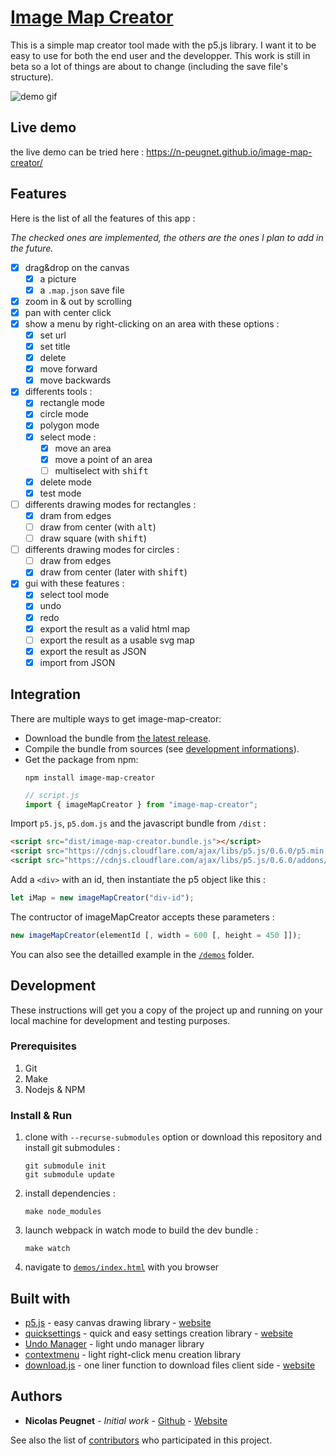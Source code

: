 # [Image Map Creator](https://n-peugnet.github.io/image-map-creator/)

<!--
[![FOSSA Status](https://app.fossa.io/api/projects/git%2Bgithub.com%2Fn-peugnet%2Fimage-map-creator.svg?type=shield)](https://app.fossa.io/projects/git%2Bgithub.com%2Fn-peugnet%2Fimage-map-creator?ref=badge_shield)
--->

This is a simple map creator tool made with the p5.js library. I want it
to be easy to use for both the end user and the developper. This work is
still in beta so a lot of things are about to change (including the save
file's structure).

![demo gif](https://github.com/n-peugnet/image-map-creator/raw/master/docs/image-map-creator.gif)

## Live demo

the live demo can be tried here :
<https://n-peugnet.github.io/image-map-creator/>

## Features

Here is the list of all the features of this app :

_The checked ones are implemented,_
_the others are the ones I plan to add in the future._

-   [x] drag&drop on the canvas
    -   [x] a picture
    -   [x] a `.map.json` save file
-   [x] zoom in & out by scrolling
-   [X] pan with center click
-   [x] show a menu by right-clicking on an area with these options :
    -   [x] set url
    -   [x] set title
    -   [x] delete
    -   [x] move forward
    -   [x] move backwards
-   [x] differents tools :
    -   [x] rectangle mode
    -   [x] circle mode
    -   [x] polygon mode
    -   [X] select mode :
        -   [x] move an area
        -   [x] move a point of an area
        -   [ ] multiselect with <kbd>shift</kbd>
    -   [x] delete mode
    -   [x] test mode
-   [ ] differents drawing modes for rectangles :
    -   [x] dram from edges
    -   [ ] draw from center (with <kbd>alt</kbd>)
    -   [ ] draw square (with <kbd>shift</kbd>)
-   [ ] differents drawing modes for circles :
    -   [ ] draw from edges
    -   [x] draw from center (later with <kbd>shift</kbd>)
-   [x] gui with these features :
    -   [x] select tool mode
    -   [x] undo
    -   [x] redo
    -   [x] export the result as a valid html map
    -   [ ] export the result as a usable svg map
    -   [x] export the result as JSON
    -   [x] import from JSON

## Integration

There are multiple ways to get image-map-creator:

- Download the bundle from [the latest release](https://github.com/n-peugnet/image-map-creator/releases/latest).
- Compile the bundle from sources (see [development informations](#development)).
- Get the package from npm:
  ```
  npm install image-map-creator
  ```
  ```javascript
  // script.js
  import { imageMapCreator } from "image-map-creator";
  ```

Import `p5.js`, `p5.dom.js` and the javascript bundle from `/dist` :

```html
<script src="dist/image-map-creator.bundle.js"></script>
<script src="https://cdnjs.cloudflare.com/ajax/libs/p5.js/0.6.0/p5.min.js"></script>
<script src="https://cdnjs.cloudflare.com/ajax/libs/p5.js/0.6.0/addons/p5.dom.min.js"></script>
```

Add a `<div>` with an id, then instantiate the p5 object like this :

```js
let iMap = new imageMapCreator("div-id");
```

The contructor of imageMapCreator accepts these parameters :

```js
new imageMapCreator(elementId [, width = 600 [, height = 450 ]]);
```

You can also see the detailled example in the [`/demos`](demos) folder.

## Development

These instructions will get you a copy of the project up and running on
your local machine for development and testing purposes.

### Prerequisites

1.  Git
2.  Make
3.  Nodejs & NPM

### Install & Run

1.  clone with `--recurse-submodules` option or download this repository
    and install git submodules :
    ```shell
    git submodule init
    git submodule update
    ```
2.  install dependencies :
    ```shell
    make node_modules
    ```
3.  launch webpack in watch mode to build the dev bundle :
    ```shell
    make watch
    ```
4.  navigate to [`demos/index.html`](demos/index.html) with you browser

## Built with

-   [p5.js](https://github.com/processing/p5.js) - easy canvas drawing
    library - [website](http://p5js.org/)
-   [quicksettings](https://github.com/bit101/quicksettings) - quick and
    easy settings creation library -
    [website](http://bit101.github.io/quicksettings/)
-   [Undo Manager](https://github.com/ArthurClemens/Javascript-Undo-Manager) -
    light undo manager library
-   [contextmenu](https://github.com/theyak/contextmenu) -
    light right-click menu creation library
-   [download.js](https://github.com/rndme/download) - one liner function
    to download files client side - [website](http://danml.com/download.html)

## Authors

-   **Nicolas Peugnet** - _Initial work_ -
    [Github](https://github.com/n-peugnet) -
    [Website](http://nicolas.club1.fr)

See also the list of [contributors](https://github.com/n-peugnet/image-map-creator/contributors)
who participated in this project.

<!--
## License
[![FOSSA Status](https://app.fossa.io/api/projects/git%2Bgithub.com%2Fn-peugnet%2Fimage-map-creator.svg?type=large)](https://app.fossa.io/projects/git%2Bgithub.com%2Fn-peugnet%2Fimage-map-creator?ref=badge_large)
-->
